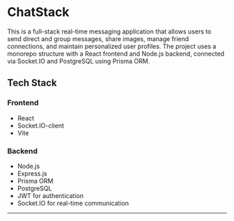 # ChatStack
This is a full-stack real-time messaging application that allows users to send direct and group messages, share images, manage friend connections, and maintain personalized user profiles. The project uses a monorepo structure with a React frontend and Node.js backend, connected via Socket.IO and PostgreSQL using Prisma ORM.


## Tech Stack

### Frontend
- React
- Socket.IO-client
- Vite

### Backend
- Node.js
- Express.js
- Prisma ORM
- PostgreSQL
- JWT for authentication
- Socket.IO for real-time communication
---
